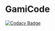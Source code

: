 # GamiCode
[![Codacy Badge](https://api.codacy.com/project/badge/Grade/b292fdbe7af4492c9f1b3340178402ca)](https://app.codacy.com/gh/NeOShifT27/GamiCode?utm_source=github.com&utm_medium=referral&utm_content=NeOShifT27/GamiCode&utm_campaign=Badge_Grade_Settings)